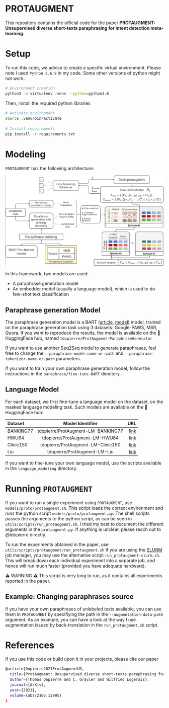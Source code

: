# PROTAUGMENT

This repository contains the official code for the paper **PROTAUGMENT: Unsupervised diverse short-texts paraphrasing for intent detection meta-learning**. 

# Setup 

To run this code, we advise to create a specific virtual environment. Please note I used `Python 3.6.9` in my code. Some other versions of python might not work. 
```bash
# Environment creation
python3 -m virtualenv .venv --python=python3.6
```
Then, install the required python libraries
```bash
# Activate environment
source .venv/bin/activate

# Install requirements
pip install -r requirements.txt
```

# Modeling

``PROTAUGMENT`` has the following architecture:

![alt text](github/figures/protaugment.png)

In this framework, two models are used: 
- A paraphrase generation model
- An embedder model (usually a language model), which is used to do few-shot text classification 

## Paraphrase generation Model

The paraphrase generation model is a BART ([article](https://ai.facebook.com/research/publications/bart-denoising-sequence-to-sequence-pre-training-for-natural-language-generation-translation-and-comprehension/), [model](https://huggingface.co/facebook/bart-base)) model, trained on the paraphrase generation task using 3 datasets: Google-PAWS, MSR, Quora. If you want to reproduce the results, the model is available on the 🤗 HuggingFace hub, named `tdopierre/ProtAugment-ParaphraseGenerator`

If you want to use another Seq2Seq model to generate paraphrases, feel free to change the `--paraphrase-model-name-or-path` and `--paraphrase-tokenizer-name-or-path` parameters.

If you want to train your own paraphrase generation model, follow the instructions in the `paraphrase/fine-tune-BART` directory.

## Language Model

For each dataset, we first fine-tune a language model on the dataset, on the masked language modeling task. Such models are available on the 🤗 HuggingFace hub:

| Dataset   | Model Identifier                   | URL |
| :-------- | :--------------------------------: | ----------: |
| BANKING77 | tdopierre/ProtAugment-LM-BANKING77 | [link](https://huggingface.co/tdopierre/ProtAugment-LM-BANKING77) |
| HWU64     | tdopierre/ProtAugment-LM-HWU64     | [link](https://huggingface.co/tdopierre/ProtAugment-LM-HWU64) |
| Clinic150 | tdopierre/ProtAugment-LM-Clinic150 | [link](https://huggingface.co/tdopierre/ProtAugment-LM-Clinic150) |
| Liu       | tdopierre/ProtAugment-LM-Liu       | [link](https://huggingface.co/tdopierre/ProtAugment-LM-Liu)

If you want to fine-tune your own language model, use the scripts available in the `language_modeling` directory. 

# Running `PROTAUGMENT`

If you want to run a single experiment using `PROTAUGMENT`, use `models/proto/protaugment.sh`. This script loads the correct environment and runs the python script `models/proto/protaugment.py`. The shell scripts passes the arguments to the python script, as can be seen in `utils/scripts/run_protaugment.sh`. I tried my best to document the different arguments in the `protaugment.py`. If anything is unclear, please reach out to @tdopierre directly.

To run the experiments obtained in the paper, use  `utils/scripts/protaugment/run_protaugment.sh`
If you are using the [SLURM](https://slurm.schedmd.com/overview.html) job manager, you may use the alternative script `run_protaugment-slurm.sh`. This will break down each individual experiment into a separate job, and hence will run much faster (provided you have adequate hardware).

⚠️ WARNING ⚠️
This script is very long to run, as it contains all experiments reported in the paper.

## Example: Changing paraphrases source

If you have your own paraphrases of unlabeled texts available, you can use them in `PROTAUGMENT` by specifiying the path in the `--augmentation-data-path` argument. As an example, you can have a look at the way I use augmentation issued by back-translation in the `run_protaugment.sh` script.

# References

If you use this code or build upon it in your projects, please cite our paper
```bash
@article{Dopierre2021ProtAugmentUD,
  title={ProtAugment: Unsupervised diverse short-texts paraphrasing for intent detection meta-learning},
  author={Thomas Dopierre and C. Gravier and Wilfried Logerais},
  journal={ArXiv},
  year={2021},
  volume={abs/2105.12995}
}
```

